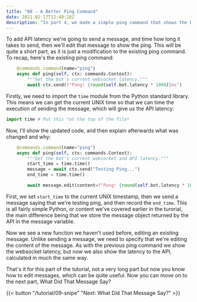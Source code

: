 ```yaml
---
title: "08 - A Better Ping Command"
date: 2021-02-17T12:49:28Z
description: "In part 4, we made a simple ping command that shows the bot's websocket latency to the gateway, which in itself can be useful for seeing the latency, but it doesn't show API ping, which is another major factor in the bot's latency."
---
```


To add API latency we're going to send a message, and time how long it takes to send, then we'll edit that message to show the ping. This will be quite a short part, as it is just a modification to the existing ping command. To recap, here's the existing ping command:

```py
    @commands.command(name="ping")
    async def ping(self, ctx: commands.Context):
        """Get the bot's current websocket latency."""
        await ctx.send(f"Pong! {round(self.bot.latency * 1000)}ms")
```

Firstly, we need to import the `time` module from the Python standard library. This means we can get the current UNIX time so that we can time the execution of sending the message, which will give us the API latency:

```py
import time # Put this *at the top of the file*
```

Now, I'll show the updated code, and then explain afterwards what was changed and why:

```py
    @commands.command(name="ping")
    async def ping(self, ctx: commands.Context):
        """Get the bot's current websocket and API latency."""
        start_time = time.time()
        message = await ctx.send("Testing Ping...")
        end_time = time.time()

        await message.edit(content=f"Pong! {round(self.bot.latency * 1000)}ms\nAPI: {round((end_time - start_time) * 1000)}ms")
```

First, we set `start_time` to the current UNIX timestamp, then we send a message saying that we're testing ping, and then record the `end_time`. This is all fairly simple Python, or content we've covered earlier in the turorial, the main difference being that we store the message object returned by the API in the message variable.

Now we see a new function we haven't used before, editing an existing message. Unlike sending a message, we need to specify that we're editing the content of the message. As with the previous ping command we show the websocket latency, but now we also show the latency to the API, calculated in much the same way.

That's it for this part of the tutorial, not a very long part but now you know how to edit messages, which can be quite useful. Now you can move on to the next part, What Did That Message Say?

{{< button "/tutorial/09-snipe" "Next: What Did That Message Say?" >}}
